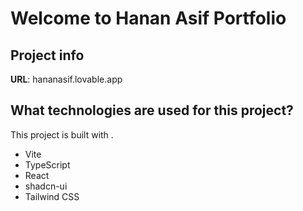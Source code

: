 # Welcome to Hanan Asif Portfolio

## Project info

**URL**: hananasif.lovable.app

## What technologies are used for this project?

This project is built with .

- Vite
- TypeScript
- React
- shadcn-ui
- Tailwind CSS

